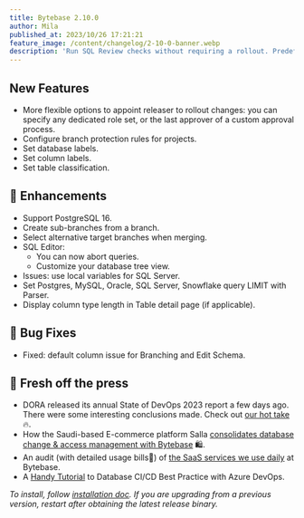 ```yaml
---
title: Bytebase 2.10.0
author: Mila
published_at: 2023/10/26 17:21:21
feature_image: /content/changelog/2-10-0-banner.webp
description: 'Run SQL Review checks without requiring a rollout. Predefine table templates.'
---
```


## New Features

- More flexible options to appoint releaser to rollout changes: you can specify any dedicated role set, or the last approver of a custom approval process.
- Configure branch protection rules for projects.
- Set database labels.
- Set column labels.
- Set table classification.

## 🎄 Enhancements

- Support PostgreSQL 16.
- Create sub-branches from a branch.
- Select alternative target branches when merging.
- SQL Editor:
  - You can now abort queries.
  - Customize your database tree view.
- Issues: use local variables for SQL Server.
- Set Postgres, MySQL, Oracle, SQL Server, Snowflake query LIMIT with Parser.
- Display column type length in Table detail page (if applicable).

## 🐞 Bug Fixes

- Fixed: default column issue for Branching and Edit Schema.

## 📰 Fresh off the press

- DORA released its annual State of DevOps 2023 report a few days ago. There were some interesting conclusions made. Check out [our hot take](/blog/dora-state-of-devops-2023/) 🔥.
- How the Saudi-based E-commerce platform Salla [consolidates database change & access management with Bytebase](/blog/salla-case-study/) 🛍️.
- An audit (with detailed usage bills💸) of [the SaaS services we use daily](/blog/saas-services-behind-startup-2023) at Bytebase.
- A [Handy Tutorial](/docs/tutorials/database-cicd-best-practice-with-azure-devops/) to Database CI/CD Best Practice with Azure DevOps.

_To install, follow [installation doc](/docs/get-started/install/overview). If you are upgrading from a previous version, restart after obtaining the latest release binary._
